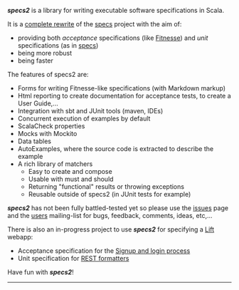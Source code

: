 ***specs2*** is a library for writing executable software specifications in Scala.

It is a [complete rewrite](http://etorreborre.github.com/specs2/guide/org.specs2.guide.Philosophy.html) of the [specs](http://code.google.com/p/specs) project with the aim of:

 * providing both _acceptance_ specifications (like [Fitnesse](http://fitnesse.org)) and _unit_ specifications (as in [specs](http://code.google.com/p/specs))
 * being more robust
 * being faster

The features of specs2 are:

 * Forms for writing Fitnesse-like specifications (with Markdown markup)
 * Html reporting to create documentation for acceptance tests, to create a User Guide,...
 * Integration with sbt and JUnit tools (maven, IDEs)
 * Concurrent execution of examples by default
 * ScalaCheck properties
 * Mocks with Mockito
 * Data tables
 * AutoExamples, where the source code is extracted to describe the example
 * A rich library of matchers
   <ul>
   <li>Easy to create and compose</li>
   <li>Usable with must and should</li>
   <li>Returning "functional" results or throwing exceptions</li>
   <li>Reusable outside of specs2 (in JUnit tests for example)</li>
   </ul>

***specs2*** has not been fully battled-tested yet so please use the [issues](http://github.com/etorreborre/specs2/issues) page and the [users](http://groups.google.com/group/specs2-users) mailing-list for bugs, feedback, comments, ideas, etc,...

There is also an in-progress project to use ***specs2*** for specifying a [Lift](http://liftweb.net) webapp:

 * Acceptance specification for the [Signup and login process](http://etorreborre.github.com/pocketchangeapp)
 * Unit specification for [REST formatters](https://github.com/etorreborre/pocketchangeapp/blob/master/src/test/scala/com/pocketchangeapp/api/RestFormattersSpec.scala)

Have fun with ***specs2***!

------
